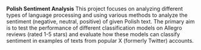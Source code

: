 **Polish Sentiment Analysis**
This project focuses on analyzing different types of language processing and using various methods to analyze the sentiment (negative, neutral, positive) of given Polish text.
The primary aim is to test the performance of different classification models on Allegro reviews (rated 1-5 stars) and evaluate how these models can classify sentiment in examples of texts from popular X (formerly Twitter) accounts.

